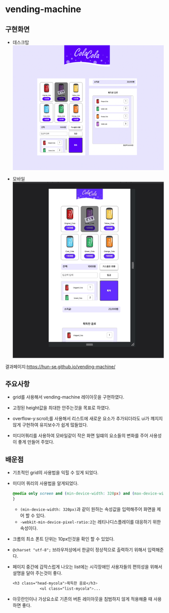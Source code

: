 # vending-machine

## 구현화면

- 데스크탑
  <img src="images/벤딩머신.png">

- 모바일
  <img src="images/벤딩머신_모바일.gif">

결과페이지:https://hun-se.github.io/vending-machine/

## 주요사항

- grid를 사용해서 vending-machine 레이아웃을 구현하였다.

- 고정된 height값을 최대한 안주는것을 목표로 하였다.

- overflow-y:scroll;를 사용해서 리스트에 새로운 요소가 추가되더라도 ui가 꺠지지 않게 구현하여 유지보수가 쉽게 많들었다.

- 미디어쿼리를 사용하여 모바일같이 작은 화면 일떄의 요소들의 변화를 주어 사용성이 좋게 만들어 주었다.

## 배운점

- 기초적인 grid의 사용법을 익힐 수 있게 되었다.
- 미디어 쿼리의 사용법을 알게되었다.

  ```css
  @media only screen and (min-device-width: 320px) and (max-device-width: 480px) and (-webkit-min-device-pixel-ratio: 2) {
  }
  ```

  - `(min-device-width: 320px)`과 같이 원하는 속성값을 입력해주어 화면을 제어 할 수 있다.
  - `-webkit-min-device-pixel-ratio:2`는 레티나디스플레이를 대응하기 위한 속성이다.

- 크롬의 최소 폰트 단위는 10px인것을 확인 할 수 있었다.
- `@charset "utf-8";` 브라우저상에서 한글이 정상적으로 출력하기 위해서 입력해준다.
- 페이지 중간에 갑작스럽게 나오는 list에는 시각장애인 사용자들의 편의성을 위해서 설명을 달아 주는것이 좋다.

  ```css
  <h3 class="head-mycola">획득한 음료</h3>
              <ul class="list-mycola">...
  ```

- 아웃란인이나 가상요소로 기존의 버튼 레이아웃을 침범하지 않게 적용해줄 때 사용하면 좋다.
